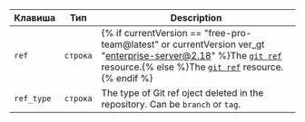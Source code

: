 | Клавиша    | Тип      | Description                                                                                                                                                                                          |
| ---------- | -------- | ---------------------------------------------------------------------------------------------------------------------------------------------------------------------------------------------------- |
| `ref`      | `строка` | {% if currentVersion == "free-pro-team@latest" or currentVersion ver_gt "enterprise-server@2.18" %}The [`git ref`](/v3/git/refs/#get-a-reference) resource.{% else %}The [`git ref`](/v3/git/refs/#get-a-reference) resource.{% endif %}
| `ref_type` | `строка` | The type of Git ref oject deleted in the repository. Can be `branch` or `tag`.                                                                                                                       |